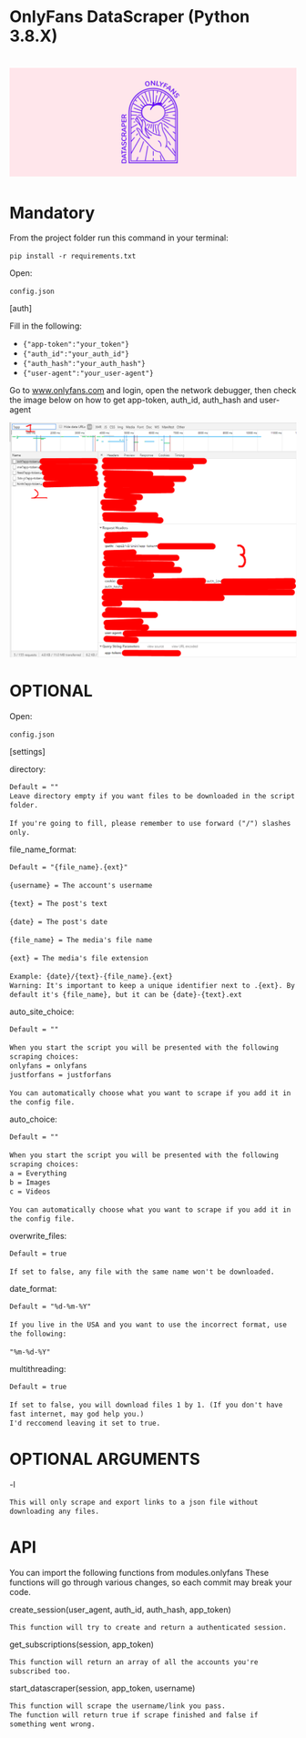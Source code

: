 # OnlyFans DataScraper (Python 3.8.X)
![app-token](examples/64255399-96a86700-cf21-11e9-8c62-87a483f33701.png)
=============

# Mandatory

From the project folder run this command in your terminal:

`pip install -r requirements.txt`

Open:

`config.json`

[auth]

Fill in the following:

* `{"app-token":"your_token"}`
* `{"auth_id":"your_auth_id"}`
* `{"auth_hash":"your_auth_hash"}`
* `{"user-agent":"your_user-agent"}`


Go to www.onlyfans.com and login, open the network debugger, then check the image below on how to get app-token, auth_id, auth_hash and user-agent

![app-token](examples/1.png)

  
# OPTIONAL

Open:

`config.json`

[settings]

directory:
    
    Default = ""
    Leave directory empty if you want files to be downloaded in the script folder.

    If you're going to fill, please remember to use forward ("/") slashes only.

file_name_format:

    Default = "{file_name}.{ext}"

    {username} = The account's username

    {text} = The post's text

    {date} = The post's date

    {file_name} = The media's file name

    {ext} = The media's file extension

    Example: {date}/{text}-{file_name}.{ext}
    Warning: It's important to keep a unique identifier next to .{ext}. By default it's {file_name}, but it can be {date}-{text}.ext
    
auto_site_choice:

    Default = ""

    When you start the script you will be presented with the following scraping choices:
    onlyfans = onlyfans
    justforfans = justforfans

    You can automatically choose what you want to scrape if you add it in the config file.
    
auto_choice:

    Default = ""

    When you start the script you will be presented with the following scraping choices:
    a = Everything
    b = Images
    c = Videos

    You can automatically choose what you want to scrape if you add it in the config file.

overwrite_files:

    Default = true

    If set to false, any file with the same name won't be downloaded.

date_format:

    Default = "%d-%m-%Y"

    If you live in the USA and you want to use the incorrect format, use the following:

    "%m-%d-%Y"

multithreading:

    Default = true

    If set to false, you will download files 1 by 1. (If you don't have fast internet, may god help you.)
    I'd reccomend leaving it set to true.



# OPTIONAL ARGUMENTS

-l

    This will only scrape and export links to a json file without downloading any files.

# API

You can import the following functions from modules.onlyfans
These functions will go through various changes, so each commit may break your code.

create_session(user_agent, auth_id, auth_hash, app_token)
    
    This function will try to create and return a authenticated session.
    
get_subscriptions(session, app_token)

    This function will return an array of all the accounts you're subscribed too.


start_datascraper(session, app_token, username)

    This function will scrape the username/link you pass.
    The function will return true if scrape finished and false if something went wrong.
